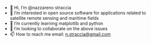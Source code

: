 - 👋 Hi, I’m @nazzareno straccia
- 👀 I’m interested in open source software for applications related to satellite remote sensing and maritime fields
- 🌱 I’m currently learning matplotlib and python
- 💞️ I’m looking to collaborate on the above issues
- 📫 How to reach me email: n.straccia@gmail.com

<!---
nstraccia/nstraccia is a ✨ special ✨ repository because its `README.md` (this file) appears on your GitHub profile.
You can click the Preview link to take a look at your changes.
--->
